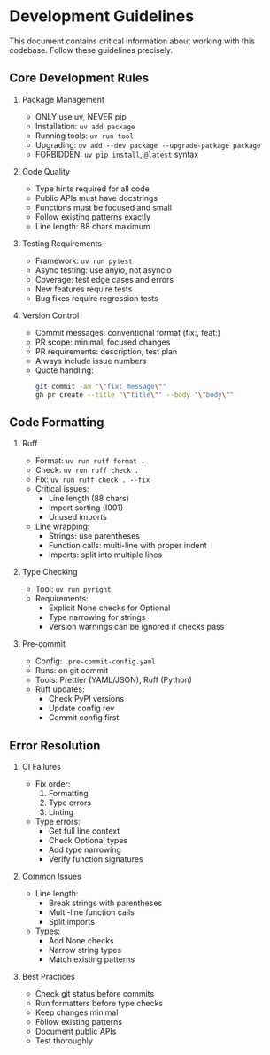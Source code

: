 # Development Guidelines

This document contains critical information about working with this codebase. Follow these guidelines precisely.

## Core Development Rules

1. Package Management
   - ONLY use uv, NEVER pip
   - Installation: `uv add package`
   - Running tools: `uv run tool`
   - Upgrading: `uv add --dev package --upgrade-package package`
   - FORBIDDEN: `uv pip install`, `@latest` syntax

2. Code Quality
   - Type hints required for all code
   - Public APIs must have docstrings
   - Functions must be focused and small
   - Follow existing patterns exactly
   - Line length: 88 chars maximum

3. Testing Requirements
   - Framework: `uv run pytest`
   - Async testing: use anyio, not asyncio
   - Coverage: test edge cases and errors
   - New features require tests
   - Bug fixes require regression tests

4. Version Control
   - Commit messages: conventional format (fix:, feat:)
   - PR scope: minimal, focused changes
   - PR requirements: description, test plan
   - Always include issue numbers
   - Quote handling:
     ```bash
     git commit -am "\"fix: message\""
     gh pr create --title "\"title\"" --body "\"body\""
     ```

## Code Formatting

1. Ruff
   - Format: `uv run ruff format .`
   - Check: `uv run ruff check .`
   - Fix: `uv run ruff check . --fix`
   - Critical issues:
     - Line length (88 chars)
     - Import sorting (I001)
     - Unused imports
   - Line wrapping:
     - Strings: use parentheses
     - Function calls: multi-line with proper indent
     - Imports: split into multiple lines

2. Type Checking
   - Tool: `uv run pyright`
   - Requirements:
     - Explicit None checks for Optional
     - Type narrowing for strings
     - Version warnings can be ignored if checks pass

3. Pre-commit
   - Config: `.pre-commit-config.yaml`
   - Runs: on git commit
   - Tools: Prettier (YAML/JSON), Ruff (Python)
   - Ruff updates:
     - Check PyPI versions
     - Update config rev
     - Commit config first

## Error Resolution

1. CI Failures
   - Fix order:
     1. Formatting
     2. Type errors
     3. Linting
   - Type errors:
     - Get full line context
     - Check Optional types
     - Add type narrowing
     - Verify function signatures

2. Common Issues
   - Line length:
     - Break strings with parentheses
     - Multi-line function calls
     - Split imports
   - Types:
     - Add None checks
     - Narrow string types
     - Match existing patterns

3. Best Practices
   - Check git status before commits
   - Run formatters before type checks
   - Keep changes minimal
   - Follow existing patterns
   - Document public APIs
   - Test thoroughly